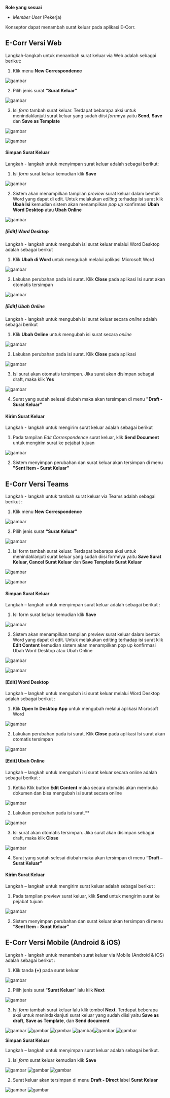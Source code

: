 **Role yang sesuai**

- *Member User* (Pekerja)

Konseptor dapat menambah surat keluar pada aplikasi E-Corr.

## **E-Corr Versi Web**

Langkah-langkah untuk menambah surat keluar via Web adalah sebagai berikut:

1. Klik menu **New Correspondence**

![gambar](SuratKeluar/SK_Web/02SK02.png)

2. Pilih jenis surat **"Surat Keluar"**

![gambar](SuratKeluar/SK_Web/02SK03.png)

3. Isi *form* tambah surat keluar. Terdapat bebarapa aksi untuk menindaklanjuti surat keluar yang sudah diisi *form*nya yaitu **Send**, **Save** dan **Save as Template**

![gambar](SuratKeluar/SK_Web/02SK04.png)

![gambar](SuratKeluar/SK_Web/02SK05.png)

#### Simpan Surat Keluar

Langkah - langkah untuk menyimpan surat keluar adalah sebagai berikut:

1. Isi *form* surat keluar kemudian klik **Save**

![gambar](SuratKeluar/SK_Web/02SK06.png)

2. Sistem akan menampilkan tampilan *preview* surat keluar dalam bentuk Word yang dapat di edit. Untuk melakukan *editing* terhadap isi surat klik **Ubah Isi** kemudian sistem akan menampilkan *pop up* konfirmasi **Ubah Word Desktop** atau **Ubah Online**

![gambar](SuratKeluar/SK_Web/02SK07.png)

##### [Edit] Word Desktop

Langkah - langkah untuk mengubah isi surat keluar melalui Word Desktop adalah sebagai berikut

1. Klik **Ubah di Word** untuk mengubah melalui aplikasi Microsoft Word

![gambar](SuratKeluar/SK_Web/02SK08.png)

2. Lakukan perubahan pada isi surat. Klik **Close** pada aplikasi Isi surat akan otomatis tersimpan

![gambar](SuratKeluar/SK_Web/02SK09.png)

##### [Edit] Ubah Online

Langkah - langkah untuk mengubah isi surat keluar secara *online* adalah sebagai berikut

1. Klik **Ubah Online** untuk mengubah isi surat secara *online*

![gambar](SuratKeluar/SK_Web/02SK10.png)

2. Lakukan perubahan pada isi surat. Klik **Close** pada aplikasi

![gambar](SuratKeluar/SK_Web/02SK11.png)

3. Isi surat akan otomatis tersimpan. Jika surat akan disimpan sebagai draft, maka klik **Yes**  

![gambar](SuratKeluar/SK_Web/02SK12.png)

4. Surat yang sudah selesai diubah maka akan tersimpan di menu **"Draft - Surat Keluar"**

#### Kirim Surat Keluar

Langkah - langkah untuk mengirim surat keluar adalah sebagai berikut

1. Pada tampilan *Edit Correspondence* surat keluar, klik **Send Document** untuk mengirim surat ke pejabat tujuan

![gambar](SuratKeluar/SK_Web/02SK13.png)

2. Sistem menyimpan perubahan dan surat keluar akan tersimpan di menu **"Sent Item - Surat Keluar"**

## **E-Corr Versi Teams**


Langkah - langkah untuk tambah surat keluar via Teams adalah sebagai berikut :

1. Klik menu **New Correspondence**

![gambar](SuratKeluar/SK_Teams/SK02.png)

2. Pilih jenis surat **“Surat Keluar”**

![gambar](SuratKeluar/SK_Teams/SK03.png)

3. Isi form tambah surat keluar. Terdapat bebarapa aksi untuk menindaklanjuti surat keluar yang sudah diisi formnya yaitu **Save Surat Keluar, Cancel Surat Keluar** dan **Save Template Surat Keluar**

![gambar](SuratKeluar/SK_Teams/SK04.png)

![gambar](SuratKeluar/SK_Teams/SK05.png)


#### **Simpan Surat Keluar**

Langkah – langkah untuk menyimpan surat keluar adalah sebagai berikut :
 
1.	Isi form surat keluar kemudian klik **Save**

![gambar](SuratKeluar/SK_Teams/SK06.png)


2.	Sistem akan menampilkan tampilan preview surat keluar dalam bentuk Word yang dapat di edit. Untuk melakukan editing terhadap isi surat klik **Edit Content** kemudian sistem akan menampilkan pop up konfirmasi Ubah Word Desktop atau Ubah Online

![gambar](SuratKeluar/SK_Teams/SK07.png)

![gambar](SuratKeluar/SK_Teams/SK08.png)

#### **[Edit] Word Desktop**


Langkah – langkah untuk mengubah isi surat keluar melalui Word Desktop adalah sebagai berikut :


1.	Klik **Open In Desktop App** untuk mengubah melalui aplikasi Microsoft Word

![gambar](SuratKeluar/SK_Teams/SK09.png)

2.	Lakukan perubahan pada isi surat. Klik **Close** pada aplikasi Isi surat akan otomatis tersimpan

![gambar](SuratKeluar/SK_Teams/SK10.png)

#### **[Edit] Ubah Online**

Langkah – langkah untuk mengubah isi surat keluar secara online adalah sebagai berikut :

1. Ketika Klik button **Edit Content** maka secara otomatis akan membuka dokumen dan bisa mengubah isi surat secara online

![gambar](SuratKeluar/SK_Teams/SK11.png)


2. Lakukan perubahan pada isi surat.**

![gambar](SuratKeluar/SK_Teams/SK12.png)


3. Isi surat akan otomatis tersimpan. Jika surat akan disimpan sebagai draft, maka klik **Close**

![gambar](SuratKeluar/SK_Teams/SK13.png)

4. Surat yang sudah selesai diubah maka akan tersimpan di menu **“Draft – Surat Keluar”**

#### **Kirim Surat Keluar**

Langkah – langkah untuk mengirim surat keluar adalah sebagai berikut : 

 1.	Pada tampilan preview surat keluar, klik **Send** untuk mengirim surat ke pejabat tujuan

![gambar](SuratKeluar/SK_Teams/SK14.png)


2.	Sistem menyimpan perubahan dan surat keluar akan tersimpan di menu **“Sent Item - Surat Keluar”**

## **E-Corr Versi Mobile (Android & iOS)**

Langkah - langkah untuk menambah surat keluar via Mobile (Android & iOS) adalah sebagai berikut :

1. Klik tanda **(+)** pada surat keluar
   
![gambar](SuratKeluar/SK_Android/TambahSK/02A01.png)

2. Pilih jenis surat “**Surat Keluar**” lalu klik **Next**

![gambar](SuratKeluar/SK_Android/TambahSK/02A02.png) 

3. Isi _form_ tambah surat keluar lalu klik tombol **Next**. Terdapat beberapa aksi untuk menindaklanjuti surat keluar yang sudah diisi yaitu **Save as draft**, **Save as Template**, dan **Send document**

![gambar](SuratKeluar/SK_Android/TambahSK/02A03.png)
![gambar](SuratKeluar/SK_Android/TambahSK/02A04.png) ![gambar](SuratKeluar/SK_Android/TambahSK/02A05.png) ![gambar](SuratKeluar/SK_Android/TambahSK/02A06.png)![gambar](SuratKeluar/SK_Android/TambahSK/02A07.png)  ![gambar](SuratKeluar/SK_Android/TambahSK/02A08.png)

**Simpan Surat Keluar**

Langkah – langkah untuk menyimpan surat keluar adalah sebagai berikut.

1. Isi _form_ surat keluar kemudian klik **Save**

![gambar](SuratKeluar/SK_Android/TambahSK/02A03.png)
![gambar](SuratKeluar/SK_Android/TambahSK/02A04.png)
![gambar](SuratKeluar/SK_Android/TambahSK/02A05.png)

2. Surat keluar akan tersimpan di menu **Draft - Direct** label **Surat Keluar** 

![gambar](SuratKeluar/SK_Android/TambahSK/02A09.png)
![gambar](SuratKeluar/SK_Android/TambahSK/02A10.png)

